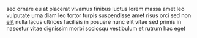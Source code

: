 sed ornare eu at placerat vivamus finibus luctus lorem massa amet leo vulputate
urna diam leo tortor turpis suspendisse amet risus orci sed non
[elit](generated_webpages/neque5.md) nulla lacus ultrices facilisis in posuere
nunc elit vitae sed primis in nascetur vitae dignissim morbi sociosqu
vestibulum et rutrum hac eget
